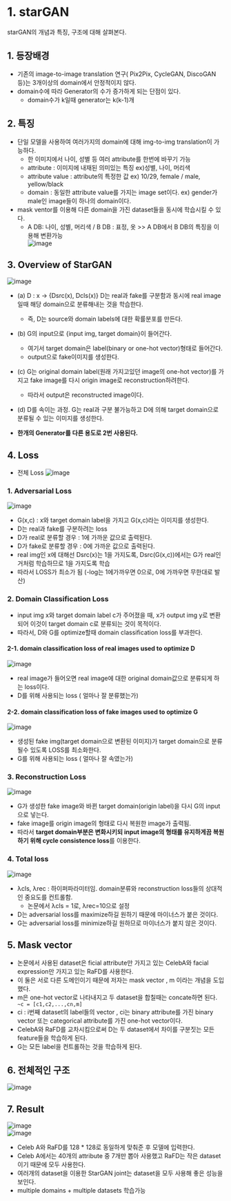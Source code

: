 # 1. starGAN
starGAN의 개념과 특징, 구조에 대해 살펴본다.

## 1. 등장배경
- 기존의 image-to-image translation 연구( Pix2Pix, CycleGAN, DiscoGAN 등)는 3개이상의 domain에서 안정적이지 않다.
- domain수에 따라 Generator의 수가 증가하게 되는 단점이 있다.
  - domain수가 k일때 generator는 k(k-1)개
## 2. 특징
- 단일 모델을 사용하여 여러가지의 domain에 대해 img-to-img translation이 가능하다.
  - 한 이미지에서 나이, 성별 등 여러 attribute를 한번에 바꾸기 가능
  - attribute : 이미지에 내재된 의미있는 특징 ex)성별, 나이, 머리색
  - attribute value : attribute의 특정한 값 ex) 10/29, female / male, yellow/black
  - domain : 동일한 attribute value를 가지는 image set이다. ex) gender가 male인 image들이 하나의 domain이다.
- mask ventor를 이용해 다른 domain을 가진 dataset들을 동시에 학습시킬 수 있다.
  - A DB: 나이, 성별, 머리색 /  B DB : 표정, 옷 >> A DB에서 B DB의 특징을 이용해 변환가능\
![image](https://user-images.githubusercontent.com/70633080/109119331-e15a1680-7787-11eb-9cf5-53c2dd6c4101.png) 

## 3. Overview of StarGAN 
![image](https://user-images.githubusercontent.com/70633080/109119763-765d0f80-7788-11eb-8488-4bef923d50d9.png)
- (a) D : x ->  {Dsrc(x), Dcls(x)} D는 real과 fake를 구분함과 동시에 real image일때 해당 domain으로 분류해내는 것을 학습한다. 
  - 즉, D는 source와 domain labels에 대한 확률분포를 만든다.
- (b) G의 input으로 {input img, target domain}이 들어간다.
  - 여기서 target domain은 label(binary or one-hot vector)형태로 들어간다. 
  - output으로 fake이미지를 생성한다.
- (c) G는 original domain label(원래 가지고있던 image의 one-hot vector)를 가지고 fake image를 다시 origin image로 reconstruction하려한다. 
  - 따라서 output은 reconstructed image이다. 
- (d) D를 속이는 과정. G는 real과 구분 불가능하고 D에 의해 target domain으로 분류될 수 있는 이미지를 생성한다.

- **한개의 Generator를 다른 용도로 2번 사용된다.**

## 4. Loss
- 전체 Loss
![image](https://user-images.githubusercontent.com/70633080/109122147-82969c00-778b-11eb-84c7-6a4e00668b81.png)

### 1. Adversarial Loss
![image](https://user-images.githubusercontent.com/70633080/109122231-a0640100-778b-11eb-9678-848403c2e89f.png)
- G(x,c) : x와 target domain label을 가지고 G(x,c)라는 이미지를 생성한다. 
- D는 real과 fake를 구분하려는 loss
- D가 real로 분류할 경우 : 1에 가까운 값으로 출력된다. 
- D가 fake로 분류할 경우 : 0에 가까운 값으로 출력된다.
- real img인 x에 대해선 Dsrc(x)는 1을 가지도록, Dsrc(G(x,c))에서는 G가 real인거처럼 학습하므로 1을 가지도록 학습
- 따라서 LOSS가 최소가 됨 (-log는 1에가까우면 0으로, 0에 가까우면 무한대로 발산)

### 2. Domain Classification Loss
- input img x와 target domain label c가 주어졌을 때, x가 output img y로 변환되어 이것이 target domain c로 분류되는 것이 목적이다. 
- 따라서, D와 G를 optimize할때 domain classification loss를 부과한다.

#### 2-1. domain classification loss of real images used to optimize D
![image](https://user-images.githubusercontent.com/70633080/109123102-cccc4d00-778c-11eb-9134-d5f048c524af.png)
- real image가 들어오면 real image에 대한 original domain값으로 분류되게 하는 loss이다.
- D를 위해 사용되는 loss ( 얼마나 잘 분류했는가)

#### 2-2. domain classification loss of fake images used to optimize G
![image](https://user-images.githubusercontent.com/70633080/109123339-10bf5200-778d-11eb-9285-a1f28e234344.png)
- 생성된 fake img(target domain으로 변환된 이미지)가 target domain으로 분류될수 있도록 LOSS를 최소화한다.
- G를 위해 사용되는 loss ( 얼마나 잘 속였는가)

### 3. Reconstruction Loss
![image](https://user-images.githubusercontent.com/70633080/109124255-0c476900-778e-11eb-92f2-d7546d9aa5f5.png)
- G가 생성한 fake image와 바뀐 target domain(origin label)을 다시 G의 input으로 넣는다.
- fake image를 origin image의 형태로 다시 복원한 image가 출력됨.
- 따라서 **target domain부분은 변화시키되 input image의 형태를 유지하게끔 복원하기 위해 cycle consistence loss**를 이용한다.

### 4. Total loss
![image](https://user-images.githubusercontent.com/70633080/109122231-a0640100-778b-11eb-9678-848403c2e89f.png)
- λcls, λrec : 하이퍼파라미터임. domain분류와 reconstruction loss들의 상대적인 중요도를 컨트롤함.
  - 논문에서 λcls = 1로, λrec=10으로 설정
- D는 adversarial loss를 maximize하길 원하기 때문에 마이너스가 붙은 것이다.
- G는 adversarial loss를 minimize하길 원하므로 마이너스가 붙지 않은 것이다.  

## 5. Mask vector
- 논문에서 사용된 dataset은 ficial attribute만 가지고 있는 CelebA와 facial expression만 가지고 있는 RaFD를 사용한다.
- 이 둘은 서로 다른 도메인이기 때문에 저자는 mask vector , m 이라는 개념을 도입했다.
- m은 one-hot vector로 나타내지고 두 dataset을 합칠때는 concate하면 된다.
``` ~c = [c1,c2,...,cn,m]```
- ci : i번째 dataset의 label들의 vector , ci는 binary attribute를 가진 binary vector 또는 categorical attribute를 가진 one-hot vector이다.
- CelebA와 RaFD를 교차시킴으로써 D는 두 dataset에서 차이를 구분짓는 모든 feature들을 학습하게 된다.
- G는 모든 label을 컨트롤하는 것을 학습하게 된다.

## 6. 전체적인 구조
![image](https://user-images.githubusercontent.com/70633080/109127529-e328d780-7791-11eb-9830-0901b0b10ca4.png)

## 7. Result
![image](https://user-images.githubusercontent.com/70633080/109127607-f5a31100-7791-11eb-8429-099c88090ba2.png)\
![image](https://user-images.githubusercontent.com/70633080/109127658-0489c380-7792-11eb-9ad6-9a42c09e4a2e.png)
- Celeb A와 RaFD를 128 * 128로 동일하게 맞춰준 후 모델에 입력한다.
- Celeb A에서는 40개의 attribute 중 7개만 뽑아 사용했고 RaFD는 작은 dataset이기 때문에 모두 사용한다.
- 여러개의 dataset을 이용한 StarGAN joint는 dataset을 모두 사용해 좋은 성능을 보인다.
- multiple domains + multiple datasets 학습가능
